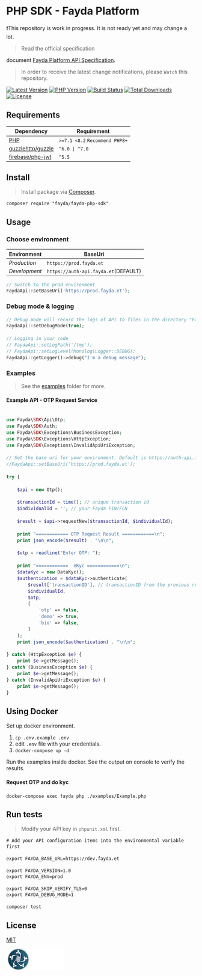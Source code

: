 # PHP SDK - Fayda Platform

❗This repository is work in progress. It is not ready yet and may change a lot.

> Read the official specification
>
document [Fayda Platform API Specification](https://nidp.atlassian.net/wiki/spaces/FAPIQ/pages/633733136/Fayda+Platform+API+Specification).
> In order to receive the latest change notifications, please `Watch` this repository.

[![Latest Version](https://img.shields.io/github/release/Fayda-Community/fayda-php-sdk.svg)](https://github.com/Fayda-Community/fayda-php-sdk/releases)
[![PHP Version](https://img.shields.io/packagist/php-v/fayda/fayda-php-sdk.svg?color=green)](https://secure.php.net)
[![Build Status](https://travis-ci.org/Fayda-Community/fayda-php-sdk.svg?branch=main)](https://travis-ci.org/Fayda-Community/fayda-php-sdk)
[![Total Downloads](https://poser.pugx.org/fayda/fayda-php-sdk/downloads)](https://packagist.org/packages/fayda/fayda-php-sdk)
[![License](https://poser.pugx.org/fayda/fayda-php-sdk/license)](LICENSE)
<!-- [![Total Lines](https://tokei.rs/b1/github/Fayda-Community/fayda-php-sdk)](https://github.com/Fayda-Community/fayda-php-sdk) -->
<!-- [![Packagist](https://img.shields.io/packagist/dt/fayda/fayda-php-sdk.svg)](https://packagist.org/packages/fayda/fayda-php-sdk) -->
<!-- [![License](https://img.shields.io/packagist/l/fayda/fayda-php-sdk.svg)](LICENSE) -->

## Requirements

| Dependency                                              | Requirement                    |
|---------------------------------------------------------|--------------------------------|
| [PHP](https://secure.php.net/manual/en/install.php)     | `>=7.1 <8.2` `Recommend PHP8+` |
| [guzzlehttp/guzzle](https://github.com/guzzle/guzzle)   | <code>^6.0 &#124; ^7.0</code>  | 
| [firebase/php-jwt](https://github.com/firebase/php-jwt) | `^5.5`                         |

## Install

> Install package via [Composer](https://getcomposer.org/).

```shell
composer require "fayda/fayda-php-sdk"
```

## Usage

### Choose environment

| Environment   | BaseUri                              |
|---------------|--------------------------------------|
| *Production*  | `https://prod.fayda.et`              |
| *Development* | `https://auth-api.fayda.et`(DEFAULT) |

```php
// Switch to the prod environment
FaydaApi::setBaseUri('https://prod.fayda.et');
```

### Debug mode & logging

```php
// Debug mode will record the logs of API to files in the directory "FaydaApi::getLogPath()" according to the minimum log level "FaydaApi::getLogLevel()".
FaydaApi::setDebugMode(true);

// Logging in your code
// FaydaApi::setLogPath('/tmp');
// FaydaApi::setLogLevel(Monolog\Logger::DEBUG);
FaydaApi::getLogger()->debug("I'm a debug message");
```

### Examples

> See the [examples](examples) folder for more.

#### Example API - OTP Request Service

```php

use Fayda\SDK\Api\Otp;
use Fayda\SDK\Auth;
use Fayda\SDK\Exceptions\BusinessException;
use Fayda\SDK\Exceptions\HttpException;
use Fayda\SDK\Exceptions\InvalidApiUriException;

// Set the base uri for your environment. Default is https://auth-api.fayda.et
//FaydaApi::setBaseUri('https://prod.fayda.et');

try {

    $api = new Otp();

    $transactionId = time(); // unique transaction id
    $individualId = ''; // your Fayda FIN/FCN
    
    $result = $api->requestNew($transactionId, $individualId);
    
    print "============ OTP Request Result ============\n";
    print json_encode($result) . "\n\n";
    
    $otp = readline("Enter OTP: ");
    
    print "============  eKyc ============\n";
    $dataKyc = new DataKyc();
    $authentication = $dataKyc->authenticate(
        $result['transactionID'], // transactionID from the previous request
        $individualId,
        $otp,
        [
            'otp' => false,
            'demo' => true,
            'bio' => false,
        ]
    );
    print json_encode($authentication) . "\n\n";
    
} catch (HttpException $e) {
    print $e->getMessage();
} catch (BusinessException $e) {
    print $e->getMessage();
} catch (InvalidApiUriException $e) {
    print $e->getMessage();
}

```

## Using Docker

Set up docker environment.

1. `cp .env.example .env`
2. edit `.env` file with your credentials.
3. `docker-compose up -d`

Run the examples inside docker. See the output on console to verify the results.

#### Request OTP and do kyc

`docker-compose exec fayda php ./examples/Example.php`

## Run tests

> Modify your API key in `phpunit.xml` first.

```shell
# Add your API configuration items into the environmental variable first     
        
export FAYDA_BASE_URL=https://dev.fayda.et

export FAYDA_VERSION=1.0
export FAYDA_ENV=prod

export FAYDA_SKIP_VERIFY_TLS=0
export FAYDA_DEBUG_MODE=1

composer test
```

## License

[MIT](LICENSE)

![Ethiopian National ID](nid_logo.png "Fayda")

